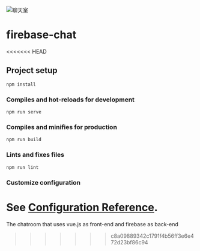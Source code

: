 ![聊天室](https://user-images.githubusercontent.com/49478754/116003547-fc82be80-a630-11eb-8ac0-d5359ea9d31d.jpg)

# firebase-chat
<<<<<<< HEAD

## Project setup
```
npm install
```

### Compiles and hot-reloads for development
```
npm run serve
```

### Compiles and minifies for production
```
npm run build
```

### Lints and fixes files
```
npm run lint
```

### Customize configuration
See [Configuration Reference](https://cli.vuejs.org/config/).
=======
The chatroom that uses vue.js as front-end and firebase as back-end
>>>>>>> c8a09889342c1791f4b56ff3e6e472d23bf86c94
